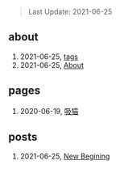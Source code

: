 > Last Update: 2021-06-25

## about
1. 2021-06-25, [tags](about/tags.md)
1. 2021-06-25, [About](about/me.md)
## pages
1. 2020-06-19, [吸猫](pages/吸猫.md)
## posts
1. 2021-06-25, [New Begining](posts/bookmarks.md)